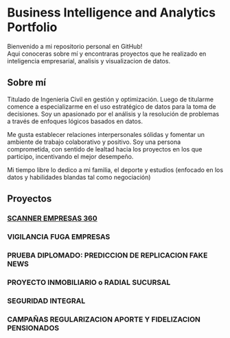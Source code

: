 # Business Intelligence and Analytics Portfolio

Bienvenido a mi repositorio personal en GitHub! <br> Aqui conoceras sobre mí y encontraras proyectos que he realizado en inteligencia empresarial, analisis y visualizacion de datos.

## Sobre mí

Titulado de Ingenieria Civil en gestión y optimización. Luego de titularme comence a especializarme en el uso estratégico de datos para la toma de decisiones. Soy un apasionado por el análisis y la resolución de problemas a través de enfoques lógicos basados en datos.

Me gusta establecer relaciones interpersonales sólidas y fomentar un ambiente de trabajo colaborativo y positivo. Soy una persona comprometida, con sentido de lealtad hacia los proyectos en los que participo, incentivando el mejor desempeño.

Mi tiempo libre lo dedico a mi familia, el deporte y estudios (enfocado en los datos y habilidades blandas tal como negociación)

## Proyectos

### [SCANNER EMPRESAS 360](https://github.com/WilliamDerby/Dashboard-Scanner360/blob/main/README.md)
### VIGILANCIA FUGA EMPRESAS
### PRUEBA DIPLOMADO: PREDICCION DE REPLICACION FAKE NEWS
### PROYECTO INMOBILIARIO o RADIAL SUCURSAL
### SEGURIDAD INTEGRAL
### CAMPAÑAS REGULARIZACION APORTE Y FIDELIZACION PENSIONADOS



